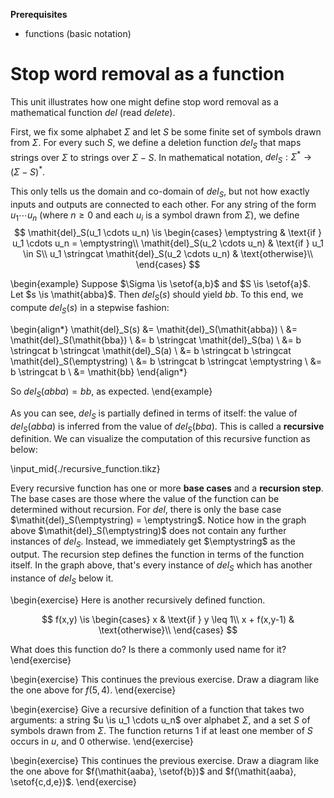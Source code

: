 **Prerequisites**

- functions (basic notation)

# Stop word removal as a function

This unit illustrates how one might define stop word removal as a mathematical function $\mathit{del}$ (read *delete*).

First, we fix some alphabet $\Sigma$ and let $S$ be some finite set of symbols drawn from $\Sigma$.
For every such $S$, we define a deletion function $\mathit{del}_S$ that maps strings over $\Sigma$ to strings over $\Sigma - S$.
In mathematical notation, $\mathit{del}_S: \Sigma^* \rightarrow (\Sigma - S)^*$.

This only tells us the domain and co-domain of $\mathit{del}_S$, but not how exactly inputs and outputs are connected to each other.
For any string of the form $u_1 \cdots u_n$ (where $n \geq 0$ and each $u_i$ is a symbol drawn from $\Sigma$), we define
$$
\mathit{del}_S(u_1 \cdots u_n)
    \is
    \begin{cases}
    \emptystring & \text{if } u_1 \cdots u_n = \emptystring\\
    \mathit{del}_S(u_2 \cdots u_n) & \text{if } u_1 \in S\\
    u_1 \stringcat \mathit{del}_S(u_2 \cdots u_n) & \text{otherwise}\\
    \end{cases}
$$

\begin{example}
Suppose $\Sigma \is \setof{a,b}$ and $S \is \setof{a}$.
Let $s \is \mathit{abba}$.
Then $\mathit{del}_S(s)$ should yield $\mathit{bb}$.
To this end, we compute $\mathit{del}_S(s)$ in a stepwise fashion:

\begin{align*}
\mathit{del}_S(s)
&=
\mathit{del}_S(\mathit{abba})
\\
&=
\mathit{del}_S(\mathit{bba})
\\
&=
b \stringcat \mathit{del}_S(ba)
\\
&=
b \stringcat b \stringcat \mathit{del}_S(a)
\\
&=
b \stringcat b \stringcat \mathit{del}_S(\emptystring)
\\
&=
b \stringcat b \stringcat \emptystring
\\
&=
b \stringcat b
\\
&=
\mathit{bb}
\end{align*}

So $\mathit{del}_S(\mathit{abba}) = \mathit{bb}$, as expected.
\end{example}

As you can see, $\mathit{del}_S$ is partially defined in terms of itself:
the value of $\mathit{del}_S(\mathit{abba})$ is inferred from the value of $\mathit{del}_S(\mathit{bba})$.
This is called a **recursive** definition.
We can visualize the computation of this recursive function as below:

\input_mid{./recursive_function.tikz}

Every recursive function has one or more **base cases** and a **recursion step**.
The base cases are those where the value of the function can be determined without recursion.
For $\mathit{del}$, there is only the base case $\mathit{del}_S(\emptystring) = \emptystring$.
Notice how in the graph above $\mathit{del}_S(\emptystring)$ does not contain any further instances of $\mathit{del}_S$.
Instead, we immediately get $\emptystring$ as the output.
The recursion step defines the function in terms of the function itself.
In the graph above, that's every instance of $\mathit{del}_S$ which has another instance of $\mathit{del}_S$ below it.

\begin{exercise}
Here is another recursively defined function.

$$
f(x,y) \is
    \begin{cases}
        x & \text{if } y \leq 1\\
        x + f(x,y-1) & \text{otherwise}\\
    \end{cases}
$$

What does this function do?
Is there a commonly used name for it?
\end{exercise}

\begin{exercise}
This continues the previous exercise.
Draw a diagram like the one above for $f(5,4)$.
\end{exercise}

\begin{exercise}
Give a recursive definition of a function that takes two arguments: a string $u \is u_1 \cdots u_n$ over alphabet $\Sigma$, and a set $S$ of symbols drawn from $\Sigma$.
The function returns $1$ if at least one member of $S$ occurs in $u$, and $0$ otherwise.
\end{exercise}

\begin{exercise}
This continues the previous exercise.
Draw a diagram like the one above for $f(\mathit{aaba}, \setof{b})$ and $f(\mathit{aaba}, \setof{c,d,e})$.
\end{exercise}
